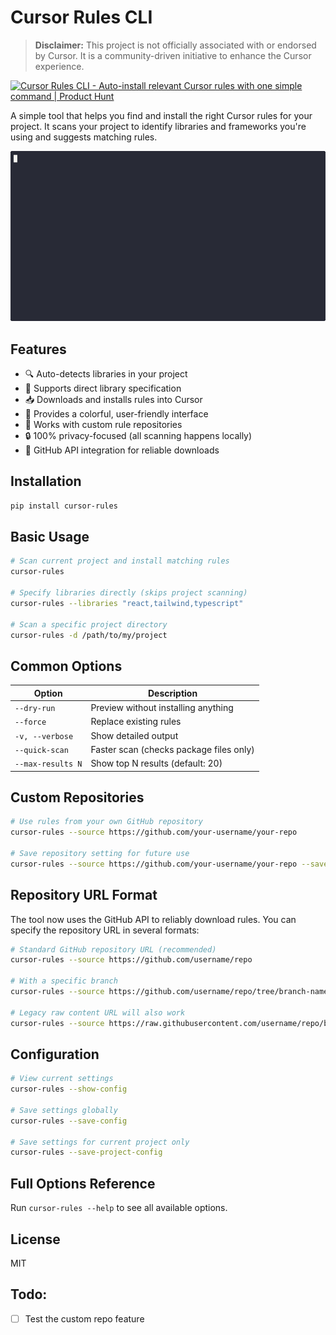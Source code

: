 # Cursor Rules CLI

> **Disclaimer:** This project is not officially associated with or endorsed by Cursor. It is a community-driven initiative to enhance the Cursor experience.

<a href="https://www.producthunt.com/posts/cursor-rules-cli?embed=true&utm_source=badge-featured&utm_medium=badge&utm_souce=badge-cursor&#0045;rules&#0045;cli" target="_blank"><img src="https://api.producthunt.com/widgets/embed-image/v1/featured.svg?post_id=936513&theme=light&t=1741030422709" alt="Cursor&#0032;Rules&#0032;CLI - Auto&#0045;install&#0032;relevant&#0032;Cursor&#0032;rules&#0032;with&#0032;one&#0032;simple&#0032;command | Product Hunt" style="width: 250px; height: 54px;" width="250" height="54" /></a>

A simple tool that helps you find and install the right Cursor rules for your project. It scans your project to identify libraries and frameworks you're using and suggests matching rules.

![Cursor Rules CLI Demo](cursor-rules-cli.gif)

## Features

- 🔍 Auto-detects libraries in your project
- 📝 Supports direct library specification
- 📥 Downloads and installs rules into Cursor
- 🎨 Provides a colorful, user-friendly interface
- 🔀 Works with custom rule repositories
- 🔒 100% privacy-focused (all scanning happens locally)
- 🔄 GitHub API integration for reliable downloads

## Installation

```bash
pip install cursor-rules
```

## Basic Usage

```bash
# Scan current project and install matching rules
cursor-rules

# Specify libraries directly (skips project scanning)
cursor-rules --libraries "react,tailwind,typescript"

# Scan a specific project directory
cursor-rules -d /path/to/my/project
```

## Common Options

| Option | Description |
|--------|-------------|
| `--dry-run` | Preview without installing anything |
| `--force` | Replace existing rules |
| `-v, --verbose` | Show detailed output |
| `--quick-scan` | Faster scan (checks package files only) |
| `--max-results N` | Show top N results (default: 20) |

## Custom Repositories

```bash
# Use rules from your own GitHub repository
cursor-rules --source https://github.com/your-username/your-repo

# Save repository setting for future use
cursor-rules --source https://github.com/your-username/your-repo --save-config
```

## Repository URL Format

The tool now uses the GitHub API to reliably download rules. You can specify the repository URL in several formats:

```bash
# Standard GitHub repository URL (recommended)
cursor-rules --source https://github.com/username/repo

# With a specific branch
cursor-rules --source https://github.com/username/repo/tree/branch-name

# Legacy raw content URL will also work
cursor-rules --source https://raw.githubusercontent.com/username/repo/branch
```

## Configuration

```bash
# View current settings
cursor-rules --show-config

# Save settings globally
cursor-rules --save-config

# Save settings for current project only
cursor-rules --save-project-config
```

## Full Options Reference

Run `cursor-rules --help` to see all available options.

## License

MIT

## Todo:
- [ ] Test the custom repo feature